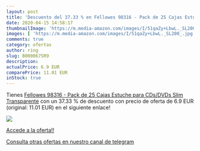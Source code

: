 ```yaml
---
layout: post
title: 'Descuento del 37.33 % en Fellowes 98316 - Pack de 25 Cajas Estuch'
date: 2020-04-15 14:58:17
thumbnailImage: 'https://m.media-amazon.com/images/I/51qaZy+LbwL._SL200_.jpg'
images: [ 'https://m.media-amazon.com/images/I/51qaZy+LbwL._SL200_.jpg' ]
comments: true
category: ofertas
author: ring
slug: B000067SR9
description:
actualPrice: 6.9 EUR
comparePrice: 11.01 EUR
inStock: true
---
```


Tienes [Fellowes 98316 - Pack de 25 Cajas Estuche para CDs/DVDs Slim  Transparente](https://www.amazon.com/dp/B000067SR9/?tag=redken08-20) con un 37.33 % de descuento con precio de oferta de 6.9 EUR (original: 11.01 EUR) en el siguiente enlace!

[![](https://m.media-amazon.com/images/I/51qaZy+LbwL._SL200_.jpg)](https://www.amazon.com/dp/B000067SR9/?tag=redken08-20)

[Accede a la oferta!!](https://www.amazon.com/dp/B000067SR9/?tag=redken08-20)

[Consulta otras ofertas en nuestro canal de telegram](https://t.me/s/ofertas25)
